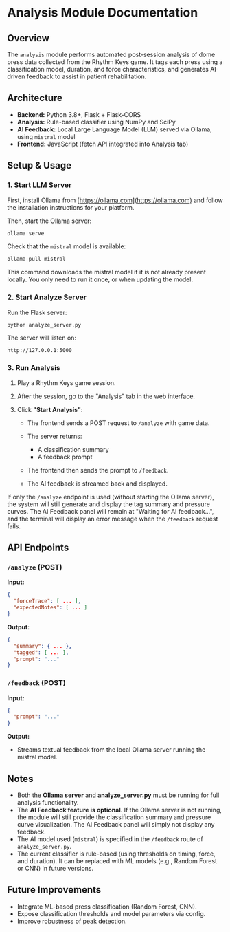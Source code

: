# Analysis Module Documentation

## Overview

The `analysis` module performs automated post-session analysis of dome press data collected from the Rhythm Keys game. It tags each press using a classification model, duration, and force characteristics, and generates AI-driven feedback to assist in patient rehabilitation.

## Architecture

- **Backend:** Python 3.8+, Flask + Flask-CORS
- **Analysis:** Rule-based classifier using NumPy and SciPy
- **AI Feedback:** Local Large Language Model (LLM) served via Ollama, using `mistral` model
- **Frontend:** JavaScript (fetch API integrated into Analysis tab)

## Setup & Usage

### 1️. Start LLM Server
First, install Ollama from [https://ollama.com](https://ollama.com) and follow the installation instructions for your platform.

Then, start the Ollama server:

```bash
ollama serve
```

Check that the `mistral` model is available:

```bash
ollama pull mistral
```
This command downloads the mistral model if it is not already present locally.
You only need to run it once, or when updating the model.

### 2️. Start Analyze Server

Run the Flask server:

```bash
python analyze_server.py
```

The server will listen on:

```
http://127.0.0.1:5000
```

### 3️. Run Analysis

1. Play a Rhythm Keys game session.
2. After the session, go to the "Analysis" tab in the web interface.
3. Click **"Start Analysis"**:

   * The frontend sends a POST request to `/analyze` with game data.
   * The server returns:

     * A classification summary
     * A feedback prompt
   * The frontend then sends the prompt to `/feedback`.
   * The AI feedback is streamed back and displayed.

If only the `/analyze` endpoint is used (without starting the Ollama server), the system will still generate and display the tag summary and pressure curves. The AI Feedback panel will remain at "Waiting for AI feedback...", and the terminal will display an error message when the `/feedback` request fails.


## API Endpoints

### `/analyze` (POST)

**Input:**

```json
{
  "forceTrace": [ ... ],
  "expectedNotes": [ ... ]
}
```

**Output:**

```json
{
  "summary": { ... },
  "tagged": [ ... ],
  "prompt": "..."
}
```

### `/feedback` (POST)

**Input:**

```json
{
  "prompt": "..."
}
```

**Output:**

* Streams textual feedback from the local Ollama server running the mistral model.

## Notes

* Both the **Ollama server** and **analyze_server.py** must be running for full analysis functionality.
* The **AI Feedback feature is optional**. If the Ollama server is not running, the module will still provide the classification summary and pressure curve visualization. The AI Feedback panel will simply not display any feedback.
* The AI model used (`mistral`) is specified in the `/feedback` route of `analyze_server.py`.
* The current classifier is rule-based (using thresholds on timing, force, and duration).
  It can be replaced with ML models (e.g., Random Forest or CNN) in future versions.


## Future Improvements

* Integrate ML-based press classification (Random Forest, CNN).
* Expose classification thresholds and model parameters via config.
* Improve robustness of peak detection.

